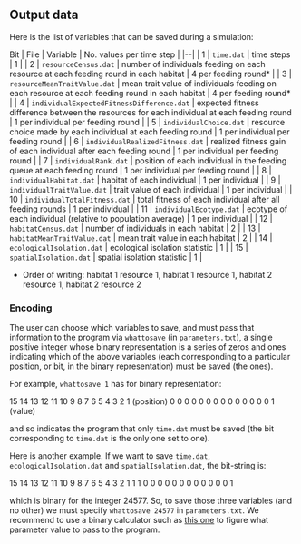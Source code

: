 ## Output data

Here is the list of variables that can be saved during a simulation:

Bit | File | Variable | No. values per time step |
|--|
| 1 | `time.dat` | time steps | 1 |
| 2 | `resourceCensus.dat` | number of individuals feeding on each resource at each feeding round in each habitat | 4 per feeding round* |
| 3 | `resourceMeanTraitValue.dat` | mean trait value of individuals feeding on each resource at each feeding round in each habitat | 4 per feeding round* |
| 4 | `individualExpectedFitnessDifference.dat` | expected fitness difference between the resources for each individual at each feeding round | 1 per individual per feeding round |
| 5 | `individualChoice.dat` | resource choice made by each individual at each feeding round | 1 per individual per feeding round |
| 6 | `individualRealizedFitness.dat` | realized fitness gain of each individual after each feeding round | 1 per individual per feeding round |
| 7 | `individualRank.dat` | position of each individual in the feeding queue at each feeding round | 1 per individual per feeding round |
| 8 | `individualHabitat.dat` | habitat of each individual | 1 per individual |
| 9 | `individualTraitValue.dat` | trait value of each individual | 1 per individual |
| 10 | `individualTotalFitness.dat` | total fitness of each individual after all feeding rounds | 1 per individual |
| 11 | `individualEcotype.dat` | ecotype of each individual (relative to population average) | 1 per individual |
| 12 | `habitatCensus.dat` | number of individuals in each habitat | 2 |
| 13 | `habitatMeanTraitValue.dat` | mean trait value in each habitat | 2 |
| 14 | `ecologicalIsolation.dat` | ecological isolation statistic | 1 |
| 15 | `spatialIsolation.dat` | spatial isolation statistic | 1 |

* Order of writing: habitat 1 resource 1, habitat 1 resource 1, habitat 2 resource 1, habitat 2 resource 2

### Encoding

The user can choose which variables to save, and must pass that information to the program via `whattosave` (in `parameters.txt`), a single positive integer whose binary representation is a series of zeros and ones indicating which of the above variables (each corresponding to a particular position, or bit, in the binary representation) must be saved (the ones). 

For example, `whattosave 1` has for binary representation:

15 14 13 12 11 10  9  8  7  6  5  4  3  2  1 (position)
 0  0  0  0  0  0  0  0  0  0  0  0  0  0  1 (value)

and so indicates the program that only `time.dat` must be saved (the bit corresponding to `time.dat` is the only one set to one).

Here is another example. If we want to save `time.dat`, `ecologicalIsolation.dat` and `spatialIsolation.dat`, the bit-string is:

15 14 13 12 11 10  9  8  7  6  5  4  3  2  1
 1  1  0  0  0  0  0  0  0  0  0  0  0  0  1

which is binary for the integer 24577. So, to save those three variables (and no other) we must specify `whattosave 24577` in `parameters.txt`. We recommend to use a binary calculator such as [this one](https://www.calculator.net/binary-calculator.html) to figure what parameter value to pass to the program.


